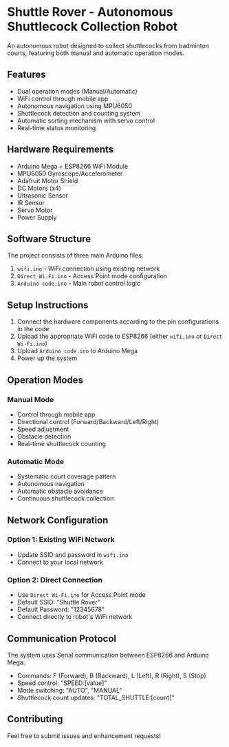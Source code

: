 # Shuttle Rover - Autonomous Shuttlecock Collection Robot

An autonomous robot designed to collect shuttlecocks from badminton courts, featuring both manual and automatic operation modes.

## Features

- Dual operation modes (Manual/Automatic)
- WiFi control through mobile app
- Autonomous navigation using MPU6050
- Shuttlecock detection and counting system
- Automatic sorting mechanism with servo control
- Real-time status monitoring

## Hardware Requirements

- Arduino Mega + ESP8266 WiFi Module
- MPU6050 Gyroscope/Accelerometer
- Adafruit Motor Shield
- DC Motors (x4)
- Ultrasonic Sensor
- IR Sensor
- Servo Motor
- Power Supply

## Software Structure

The project consists of three main Arduino files:
1. `wifi.ino` - WiFi connection using existing network
2. `Direct Wi-Fi.ino` - Access Point mode configuration
3. `Arduino code.ino` - Main robot control logic

## Setup Instructions

1. Connect the hardware components according to the pin configurations in the code
2. Upload the appropriate WiFi code to ESP8266 (either `wifi.ino` or `Direct Wi-Fi.ino`)
3. Upload `Arduino code.ino` to Arduino Mega
4. Power up the system

## Operation Modes

### Manual Mode
- Control through mobile app
- Directional control (Forward/Backward/Left/Right)
- Speed adjustment
- Obstacle detection
- Real-time shuttlecock counting

### Automatic Mode
- Systematic court coverage pattern
- Autonomous navigation
- Automatic obstacle avoidance
- Continuous shuttlecock collection

## Network Configuration

### Option 1: Existing WiFi Network
- Update SSID and password in `wifi.ino`
- Connect to your local network

### Option 2: Direct Connection
- Use `Direct Wi-Fi.ino` for Access Point mode
- Default SSID: "Shuttle Rover"
- Default Password: "12345678"
- Connect directly to robot's WiFi network

## Communication Protocol

The system uses Serial communication between ESP8266 and Arduino Mega:
- Commands: F (Forward), B (Backward), L (Left), R (Right), S (Stop)
- Speed control: "SPEED:[value]"
- Mode switching: "AUTO", "MANUAL"
- Shuttlecock count updates: "TOTAL_SHUTTLE:[count]"

## Contributing

Feel free to submit issues and enhancement requests!


